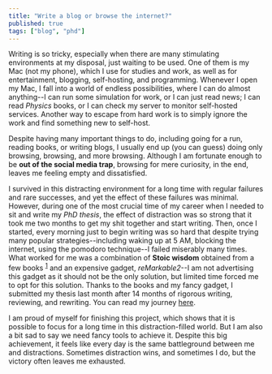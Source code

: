 ```yaml
---
title: "Write a blog or browse the internet?"
published: true
tags: ["blog", "phd"]
---
```


Writing is so tricky, especially when there are many stimulating environments at my disposal, just waiting to be used. One of them is my Mac (not my phone), which I use for studies and work, as well as for entertainment, blogging, self-hosting, and programming. Whenever I open my Mac, I fall into a world of endless possibilities, where I can do almost anything--I can run some simulation for work, or I can just read news; I can read *Physics* books, or I can check my server to monitor self-hosted services. Another way to escape from hard work is to simply ignore the work and find something new to self-host.

Despite having many important things to do, including going for a run, reading books, or writing blogs, I usually end up (you can guess) doing only browsing, browsing, and more browsing. Although I am fortunate enough to be **out of the social media trap**, browsing for mere curiosity, in the end, leaves me feeling empty and dissatisfied. 
 
I survived in this distracting environment for a long time with regular failures and rare successes, and yet the effect of these failures was minimal. However, during one of the most crucial time of my career when I needed to sit and write my *PhD thesis*, the effect of distraction was so strong that it took me two months to get my shit together and start writing. Then, once I started, every morning just to begin writing was so hard that despite trying many popular strategies--including waking up at 5 AM, blocking the internet, using the pomodoro technique--I failed miserably many times. What worked for me was a combination of **Stoic wisdom** obtained from a few books <sup>[1](/2025/03/21/pages/notebooks/SelfHelp.txt/)</sup> and an expensive gadget, *reMarkable2*--I am not advertising this gadget as it should not be the only solution, but limited time forced me to opt for this solution. Thanks to the books and my fancy gadget, I submitted my thesis last month after 14 months of rigorous writing, reviewing, and rewriting. You can read my journey [here](/2025/04/29/finally-its-done/).

I am proud of myself for finishing this project, which shows that it is possible to focus for a long time in this distraction-filled world.  But I am also a bit sad to say we need fancy tools to achieve it. Despite this big achievement, it feels like every day is the same battleground between me and distractions. Sometimes distraction wins, and sometimes I do, but the victory often leaves me exhausted.

